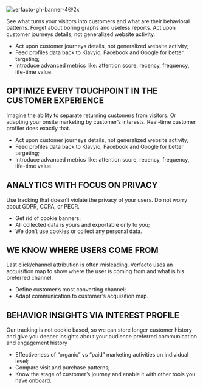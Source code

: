![verfacto-gh-banner-4@2x](https://user-images.githubusercontent.com/106514811/171644728-32e2f746-b36b-4109-a15a-9706a257873d.jpg)



See what turns your visitors into customers and what are their behavioral patterns. Forget about boring graphs and useless reports. Act upon customer journeys details, not generalized website activity.

* Act upon customer journeys details, not generalized website activity;
* Feed profiles data back to Klavyio, Facebook and Google for better targeting;
* Introduce advanced metrics like: attention score, recency, frequency, life-time value.

## OPTIMIZE EVERY TOUCHPOINT IN THE CUSTOMER EXPERIENCE

Imagine the ability to separate returning customers from visitors. Or adapting your onsite marketing by customer’s interests. Real-time customer profiler does exactly that.

* Act upon customer journeys details, not generalized website activity;
* Feed profiles data back to Klavyio, Facebook and Google for better targeting;
* Introduce advanced metrics like: attention score, recency, frequency, life-time value.

## ANALYTICS WITH FOCUS ON PRIVACY
Use tracking that doesn’t violate the privacy of your users. Do not worry about GDPR, CCPA, or PECR.

* Get rid of cookie banners;
* All collected data is yours and exportable only to you;
* We don’t use cookies or collect any personal data.

## WE KNOW WHERE USERS COME FROM
Last click/channel attribution is often misleading. Verfacto uses an acquisition map to show where the user is coming from and what is his preferred channel.

* Define customer’s most converting channel;
* Adapt communication to customer’s acquisition map.

## BEHAVIOR INSIGHTS VIA INTEREST PROFILE
Our tracking is not cookie based, so we can store longer customer history and give you deeper insights about your audience preferred communication and engagement history

* Effectiveness of “organic” vs “paid” marketing activities on individual level;
* Compare visit and purchase patterns;
* Know the stage of customer’s journey and enable it with other tools you have onboard.
